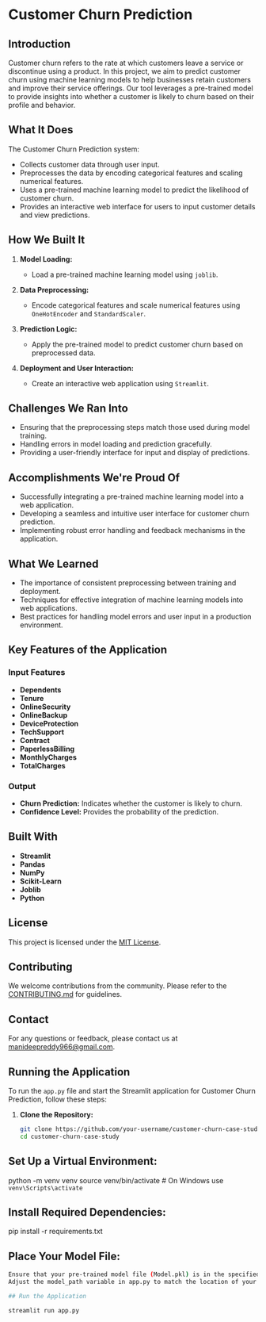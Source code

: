 # Customer Churn Prediction

## Introduction

Customer churn refers to the rate at which customers leave a service or discontinue using a product. In this project, we aim to predict customer churn using machine learning models to help businesses retain customers and improve their service offerings. Our tool leverages a pre-trained model to provide insights into whether a customer is likely to churn based on their profile and behavior.

## What It Does

The Customer Churn Prediction system:
- Collects customer data through user input.
- Preprocesses the data by encoding categorical features and scaling numerical features.
- Uses a pre-trained machine learning model to predict the likelihood of customer churn.
- Provides an interactive web interface for users to input customer details and view predictions.

## How We Built It

1. **Model Loading:**
   - Load a pre-trained machine learning model using `joblib`.

2. **Data Preprocessing:**
   - Encode categorical features and scale numerical features using `OneHotEncoder` and `StandardScaler`.

3. **Prediction Logic:**
   - Apply the pre-trained model to predict customer churn based on preprocessed data.

4. **Deployment and User Interaction:**
   - Create an interactive web application using `Streamlit`.

## Challenges We Ran Into

- Ensuring that the preprocessing steps match those used during model training.
- Handling errors in model loading and prediction gracefully.
- Providing a user-friendly interface for input and display of predictions.

## Accomplishments We're Proud Of

- Successfully integrating a pre-trained machine learning model into a web application.
- Developing a seamless and intuitive user interface for customer churn prediction.
- Implementing robust error handling and feedback mechanisms in the application.

## What We Learned

- The importance of consistent preprocessing between training and deployment.
- Techniques for effective integration of machine learning models into web applications.
- Best practices for handling model errors and user input in a production environment.

## Key Features of the Application

### Input Features
- **Dependents**
- **Tenure**
- **OnlineSecurity**
- **OnlineBackup**
- **DeviceProtection**
- **TechSupport**
- **Contract**
- **PaperlessBilling**
- **MonthlyCharges**
- **TotalCharges**

### Output
- **Churn Prediction:** Indicates whether the customer is likely to churn.
- **Confidence Level:** Provides the probability of the prediction.

## Built With
- **Streamlit**
- **Pandas**
- **NumPy**
- **Scikit-Learn**
- **Joblib**
- **Python**

## License

This project is licensed under the [MIT License](LICENSE).

## Contributing

We welcome contributions from the community. Please refer to the [CONTRIBUTING.md](CONTRIBUTING.md) for guidelines.

## Contact

For any questions or feedback, please contact us at [manideepreddy966@gmail.com](mailto:manideepreddy966@gmail.com).


## Running the Application

To run the `app.py` file and start the Streamlit application for Customer Churn Prediction, follow these steps:

1. **Clone the Repository:**
   ```bash
   git clone https://github.com/your-username/customer-churn-case-study.git
   cd customer-churn-case-study

## Set Up a Virtual Environment:
python -m venv venv
source venv/bin/activate   # On Windows use `venv\Scripts\activate`

## Install Required Dependencies:

pip install -r requirements.txt

## Place Your Model File:
```bash
Ensure that your pre-trained model file (Model.pkl) is in the specified path: E:\\projects\\End-to-end-project---Customer-churn-main\\Model.pkl.
Adjust the model_path variable in app.py to match the location of your model file if necessary.

## Run the Application

streamlit run app.py


